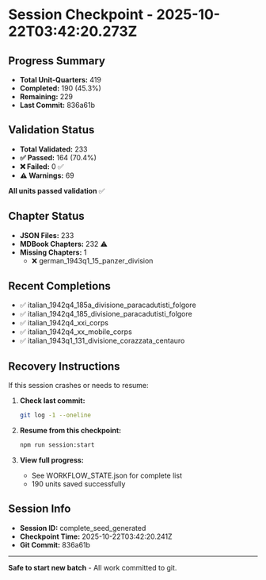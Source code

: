 # Session Checkpoint - 2025-10-22T03:42:20.273Z

## Progress Summary

- **Total Unit-Quarters:** 419
- **Completed:** 190 (45.3%)
- **Remaining:** 229
- **Last Commit:** 836a61b

## Validation Status

- **Total Validated:** 233
- **✅ Passed:** 164 (70.4%)
- **❌ Failed:** 0 ✅
- **⚠️ Warnings:** 69

**All units passed validation** ✅

## Chapter Status

- **JSON Files:** 233
- **MDBook Chapters:** 232 ⚠️
- **Missing Chapters:** 1
  - ❌ german_1943q1_15_panzer_division

## Recent Completions

- ✅ italian_1942q4_185a_divisione_paracadutisti_folgore
- ✅ italian_1942q4_185_divisione_paracadutisti_folgore
- ✅ italian_1942q4_xxi_corps
- ✅ italian_1942q4_xx_mobile_corps
- ✅ italian_1943q1_131_divisione_corazzata_centauro

## Recovery Instructions

If this session crashes or needs to resume:

1. **Check last commit:**
   ```bash
   git log -1 --oneline
   ```

2. **Resume from this checkpoint:**
   ```bash
   npm run session:start
   ```

3. **View full progress:**
   - See WORKFLOW_STATE.json for complete list
   - 190 units saved successfully

## Session Info

- **Session ID:** complete_seed_generated
- **Checkpoint Time:** 2025-10-22T03:42:20.241Z
- **Git Commit:** 836a61b

---

**Safe to start new batch** - All work committed to git.
